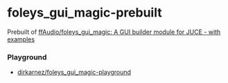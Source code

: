 foleys_gui_magic-prebuilt
=========================
Prebuilt of [ffAudio/foleys_gui_magic: A GUI builder module for JUCE - with examples](https://github.com/ffAudio/foleys_gui_magic)

### Playground
- [dirkarnez/foleys_gui_magic-playground](https://github.com/dirkarnez/foleys_gui_magic-playground)